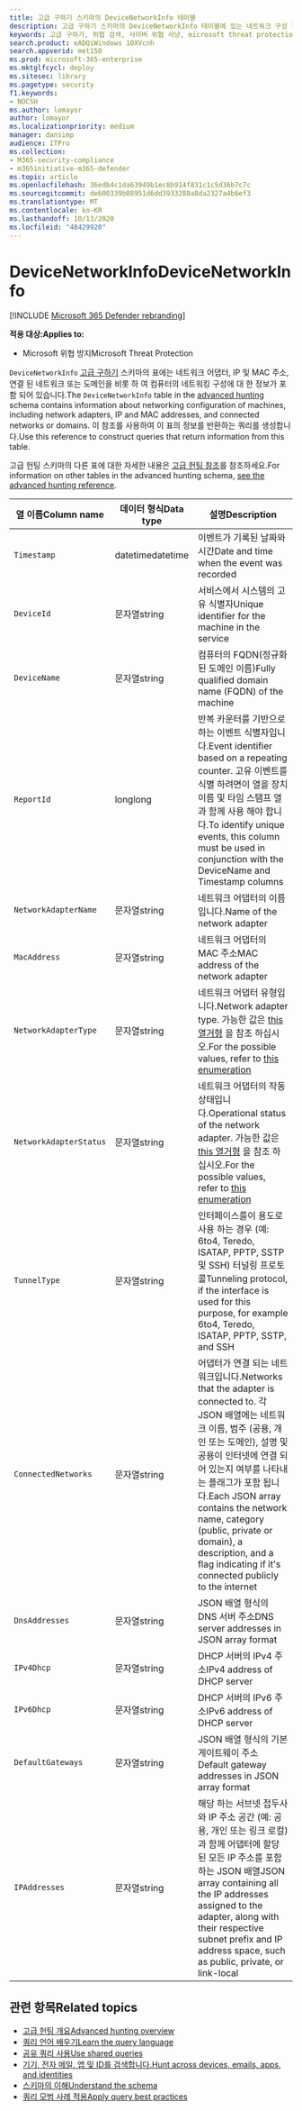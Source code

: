 ```yaml
---
title: 고급 구하기 스키마의 DeviceNetworkInfo 테이블
description: 고급 구하기 스키마의 DeviceNetworkInfo 테이블에 있는 네트워크 구성 정보에 대해 자세히 알아보기
keywords: 고급 구하기, 위협 검색, 사이버 위협 사냥, microsoft threat protection, microsoft 365, mtp, m365, 검색, 쿼리, 원격 분석, 스키마 참조, kusto, table, column, machinenetworkinfo, DeviceNetworkInfo, device, machine, mac, ip, 어댑터, dns, dhcp, 게이트웨이, 터널
search.product: eADQiWindows 10XVcnh
search.appverid: met150
ms.prod: microsoft-365-enterprise
ms.mktglfcycl: deploy
ms.sitesec: library
ms.pagetype: security
f1.keywords:
- NOCSH
ms.author: lomayor
author: lomayor
ms.localizationpriority: medium
manager: dansimp
audience: ITPro
ms.collection:
- M365-security-compliance
- m365initiative-m365-defender
ms.topic: article
ms.openlocfilehash: 36edb4c1da63949b1ec8b914f831c1c5d36b7c7c
ms.sourcegitcommit: de600339b08951d6dd3933288a8da2327a4b6ef3
ms.translationtype: MT
ms.contentlocale: ko-KR
ms.lasthandoff: 10/13/2020
ms.locfileid: "48429920"
---
```

# <a name="devicenetworkinfo"></a><span data-ttu-id="b6b7b-104">DeviceNetworkInfo</span><span class="sxs-lookup"><span data-stu-id="b6b7b-104">DeviceNetworkInfo</span></span>

[!INCLUDE [Microsoft 365 Defender rebranding](../includes/microsoft-defender.md)]


<span data-ttu-id="b6b7b-105">**적용 대상:**</span><span class="sxs-lookup"><span data-stu-id="b6b7b-105">**Applies to:**</span></span>
- <span data-ttu-id="b6b7b-106">Microsoft 위협 방지</span><span class="sxs-lookup"><span data-stu-id="b6b7b-106">Microsoft Threat Protection</span></span>



<span data-ttu-id="b6b7b-107">`DeviceNetworkInfo` [고급 구하기](advanced-hunting-overview.md) 스키마의 표에는 네트워크 어댑터, IP 및 MAC 주소, 연결 된 네트워크 또는 도메인을 비롯 하 여 컴퓨터의 네트워킹 구성에 대 한 정보가 포함 되어 있습니다.</span><span class="sxs-lookup"><span data-stu-id="b6b7b-107">The `DeviceNetworkInfo` table in the [advanced hunting](advanced-hunting-overview.md) schema contains information about networking configuration of machines, including network adapters, IP and MAC addresses, and connected networks or domains.</span></span> <span data-ttu-id="b6b7b-108">이 참조를 사용하여 이 표의 정보를 반환하는 쿼리를 생성합니다.</span><span class="sxs-lookup"><span data-stu-id="b6b7b-108">Use this reference to construct queries that return information from this table.</span></span>

<span data-ttu-id="b6b7b-109">고급 헌팅 스키마의 다른 표에 대한 자세한 내용은 [고급 헌팅 참조](advanced-hunting-schema-tables.md)를 참조하세요.</span><span class="sxs-lookup"><span data-stu-id="b6b7b-109">For information on other tables in the advanced hunting schema, [see the advanced hunting reference](advanced-hunting-schema-tables.md).</span></span>

| <span data-ttu-id="b6b7b-110">열 이름</span><span class="sxs-lookup"><span data-stu-id="b6b7b-110">Column name</span></span> | <span data-ttu-id="b6b7b-111">데이터 형식</span><span class="sxs-lookup"><span data-stu-id="b6b7b-111">Data type</span></span> | <span data-ttu-id="b6b7b-112">설명</span><span class="sxs-lookup"><span data-stu-id="b6b7b-112">Description</span></span> |
|-------------|-----------|-------------|
| `Timestamp` | <span data-ttu-id="b6b7b-113">datetime</span><span class="sxs-lookup"><span data-stu-id="b6b7b-113">datetime</span></span> | <span data-ttu-id="b6b7b-114">이벤트가 기록된 날짜와 시간</span><span class="sxs-lookup"><span data-stu-id="b6b7b-114">Date and time when the event was recorded</span></span> |
| `DeviceId` | <span data-ttu-id="b6b7b-115">문자열</span><span class="sxs-lookup"><span data-stu-id="b6b7b-115">string</span></span> | <span data-ttu-id="b6b7b-116">서비스에서 시스템의 고유 식별자</span><span class="sxs-lookup"><span data-stu-id="b6b7b-116">Unique identifier for the machine in the service</span></span> |
| `DeviceName` | <span data-ttu-id="b6b7b-117">문자열</span><span class="sxs-lookup"><span data-stu-id="b6b7b-117">string</span></span> | <span data-ttu-id="b6b7b-118">컴퓨터의 FQDN(정규화된 도메인 이름)</span><span class="sxs-lookup"><span data-stu-id="b6b7b-118">Fully qualified domain name (FQDN) of the machine</span></span> |
| `ReportId` | <span data-ttu-id="b6b7b-119">long</span><span class="sxs-lookup"><span data-stu-id="b6b7b-119">long</span></span> | <span data-ttu-id="b6b7b-120">반복 카운터를 기반으로 하는 이벤트 식별자입니다.</span><span class="sxs-lookup"><span data-stu-id="b6b7b-120">Event identifier based on a repeating counter.</span></span> <span data-ttu-id="b6b7b-121">고유 이벤트를 식별 하려면이 열을 장치 이름 및 타임 스탬프 열과 함께 사용 해야 합니다.</span><span class="sxs-lookup"><span data-stu-id="b6b7b-121">To identify unique events, this column must be used in conjunction with the DeviceName and Timestamp columns</span></span> |
| `NetworkAdapterName` | <span data-ttu-id="b6b7b-122">문자열</span><span class="sxs-lookup"><span data-stu-id="b6b7b-122">string</span></span> | <span data-ttu-id="b6b7b-123">네트워크 어댑터의 이름입니다.</span><span class="sxs-lookup"><span data-stu-id="b6b7b-123">Name of the network adapter</span></span> |
| `MacAddress` | <span data-ttu-id="b6b7b-124">문자열</span><span class="sxs-lookup"><span data-stu-id="b6b7b-124">string</span></span> | <span data-ttu-id="b6b7b-125">네트워크 어댑터의 MAC 주소</span><span class="sxs-lookup"><span data-stu-id="b6b7b-125">MAC address of the network adapter</span></span> |
| `NetworkAdapterType` | <span data-ttu-id="b6b7b-126">문자열</span><span class="sxs-lookup"><span data-stu-id="b6b7b-126">string</span></span> | <span data-ttu-id="b6b7b-127">네트워크 어댑터 유형입니다.</span><span class="sxs-lookup"><span data-stu-id="b6b7b-127">Network adapter type.</span></span> <span data-ttu-id="b6b7b-128">가능한 값은 [this 열거형](https://docs.microsoft.com/dotnet/api/system.net.networkinformation.networkinterfacetype?view=netframework-4.7.2) 을 참조 하십시오.</span><span class="sxs-lookup"><span data-stu-id="b6b7b-128">For the possible values, refer to [this enumeration](https://docs.microsoft.com/dotnet/api/system.net.networkinformation.networkinterfacetype?view=netframework-4.7.2)</span></span> |
| `NetworkAdapterStatus` | <span data-ttu-id="b6b7b-129">문자열</span><span class="sxs-lookup"><span data-stu-id="b6b7b-129">string</span></span> | <span data-ttu-id="b6b7b-130">네트워크 어댑터의 작동 상태입니다.</span><span class="sxs-lookup"><span data-stu-id="b6b7b-130">Operational status of the network adapter.</span></span> <span data-ttu-id="b6b7b-131">가능한 값은 [this 열거형](https://docs.microsoft.com/dotnet/api/system.net.networkinformation.operationalstatus?view=netframework-4.7.2) 을 참조 하십시오.</span><span class="sxs-lookup"><span data-stu-id="b6b7b-131">For the possible values, refer to [this enumeration](https://docs.microsoft.com/dotnet/api/system.net.networkinformation.operationalstatus?view=netframework-4.7.2)</span></span> |
| `TunnelType` | <span data-ttu-id="b6b7b-132">문자열</span><span class="sxs-lookup"><span data-stu-id="b6b7b-132">string</span></span> | <span data-ttu-id="b6b7b-133">인터페이스를이 용도로 사용 하는 경우 (예: 6to4, Teredo, ISATAP, PPTP, SSTP 및 SSH) 터널링 프로토콜</span><span class="sxs-lookup"><span data-stu-id="b6b7b-133">Tunneling protocol, if the interface is used for this purpose, for example 6to4, Teredo, ISATAP, PPTP, SSTP, and SSH</span></span> |
| `ConnectedNetworks` | <span data-ttu-id="b6b7b-134">문자열</span><span class="sxs-lookup"><span data-stu-id="b6b7b-134">string</span></span> | <span data-ttu-id="b6b7b-135">어댑터가 연결 되는 네트워크입니다.</span><span class="sxs-lookup"><span data-stu-id="b6b7b-135">Networks that the adapter is connected to.</span></span> <span data-ttu-id="b6b7b-136">각 JSON 배열에는 네트워크 이름, 범주 (공용, 개인 또는 도메인), 설명 및 공용이 인터넷에 연결 되어 있는지 여부를 나타내는 플래그가 포함 됩니다.</span><span class="sxs-lookup"><span data-stu-id="b6b7b-136">Each JSON array contains the network name, category (public, private or domain), a description, and a flag indicating if it's connected publicly to the internet</span></span> |
| `DnsAddresses` | <span data-ttu-id="b6b7b-137">문자열</span><span class="sxs-lookup"><span data-stu-id="b6b7b-137">string</span></span> | <span data-ttu-id="b6b7b-138">JSON 배열 형식의 DNS 서버 주소</span><span class="sxs-lookup"><span data-stu-id="b6b7b-138">DNS server addresses in JSON array format</span></span> |
| `IPv4Dhcp` | <span data-ttu-id="b6b7b-139">문자열</span><span class="sxs-lookup"><span data-stu-id="b6b7b-139">string</span></span> | <span data-ttu-id="b6b7b-140">DHCP 서버의 IPv4 주소</span><span class="sxs-lookup"><span data-stu-id="b6b7b-140">IPv4 address of DHCP server</span></span> |
| `IPv6Dhcp` | <span data-ttu-id="b6b7b-141">문자열</span><span class="sxs-lookup"><span data-stu-id="b6b7b-141">string</span></span> | <span data-ttu-id="b6b7b-142">DHCP 서버의 IPv6 주소</span><span class="sxs-lookup"><span data-stu-id="b6b7b-142">IPv6 address of DHCP server</span></span> |
| `DefaultGateways` | <span data-ttu-id="b6b7b-143">문자열</span><span class="sxs-lookup"><span data-stu-id="b6b7b-143">string</span></span> | <span data-ttu-id="b6b7b-144">JSON 배열 형식의 기본 게이트웨이 주소</span><span class="sxs-lookup"><span data-stu-id="b6b7b-144">Default gateway addresses in JSON array format</span></span> |
| `IPAddresses` | <span data-ttu-id="b6b7b-145">문자열</span><span class="sxs-lookup"><span data-stu-id="b6b7b-145">string</span></span> | <span data-ttu-id="b6b7b-146">해당 하는 서브넷 접두사와 IP 주소 공간 (예: 공용, 개인 또는 링크 로컬)과 함께 어댑터에 할당 된 모든 IP 주소를 포함 하는 JSON 배열</span><span class="sxs-lookup"><span data-stu-id="b6b7b-146">JSON array containing all the IP addresses assigned to the adapter, along with their respective subnet prefix and IP address space, such as public, private, or link-local</span></span> |

## <a name="related-topics"></a><span data-ttu-id="b6b7b-147">관련 항목</span><span class="sxs-lookup"><span data-stu-id="b6b7b-147">Related topics</span></span>
- [<span data-ttu-id="b6b7b-148">고급 헌팅 개요</span><span class="sxs-lookup"><span data-stu-id="b6b7b-148">Advanced hunting overview</span></span>](advanced-hunting-overview.md)
- [<span data-ttu-id="b6b7b-149">쿼리 언어 배우기</span><span class="sxs-lookup"><span data-stu-id="b6b7b-149">Learn the query language</span></span>](advanced-hunting-query-language.md)
- [<span data-ttu-id="b6b7b-150">공유 쿼리 사용</span><span class="sxs-lookup"><span data-stu-id="b6b7b-150">Use shared queries</span></span>](advanced-hunting-shared-queries.md)
- [<span data-ttu-id="b6b7b-151">기기, 전자 메일, 앱 및 ID를 검색합니다.</span><span class="sxs-lookup"><span data-stu-id="b6b7b-151">Hunt across devices, emails, apps, and identities</span></span>](advanced-hunting-query-emails-devices.md)
- [<span data-ttu-id="b6b7b-152">스키마의 이해</span><span class="sxs-lookup"><span data-stu-id="b6b7b-152">Understand the schema</span></span>](advanced-hunting-schema-tables.md)
- [<span data-ttu-id="b6b7b-153">쿼리 모범 사례 적용</span><span class="sxs-lookup"><span data-stu-id="b6b7b-153">Apply query best practices</span></span>](advanced-hunting-best-practices.md)
